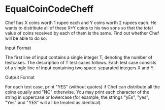 # EqualCoinCodeCheff
Chef has X coins worth 1 rupee each and Y coins worth 2 rupees each. He wants to distribute all of these X+Y coins to his two sons so that the total value of coins received by each of them is the same. Find out whether Chef will be able to do so.

Input Format

The first line of input contains a single integer T, denoting the number of testcases. The description of T test cases follows.
Each test case consists of a single line of input containing two space-separated integers X and Y.

Output Format

For each test case, print "YES" (without quotes) if Chef can distribute all the coins equally and "NO" otherwise. You may print each character of the string in uppercase or lowercase (for example, the strings "yEs", "yes", "Yes" and "YES" will all be treated as identical).
